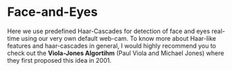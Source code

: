 # Face-and-Eyes
Here we use predefined Haar-Cascades for detection of face and eyes real-time using our very own default web-cam.
To know more about Haar-like features and haar-cascades in general, I would highly recommend you to check out the **Viola-Jones Algortihm** (Paul Viola and Michael Jones) where they first proposed this idea in 2001.
